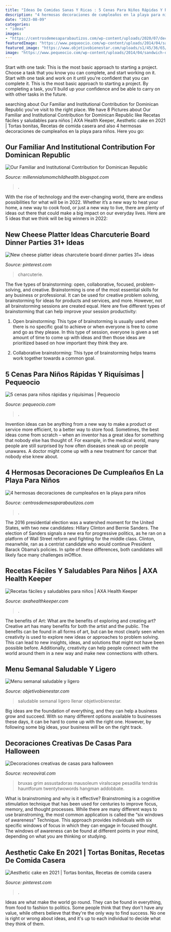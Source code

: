 ```yaml
---
title: "Ideas De Comidas Sanas Y Ricas : 5 Cenas Para Niños Rápidas Y Riquísimas"
description: "4 hermosas decoraciones de cumpleaños en la playa para niños"
date: "2023-08-09"
categories:
- "ideas"
images:
- "https://centrosdemesaparabautizos.com/wp-content/uploads/2020/07/decoracion-de-cumpleaños-en-la-playa-para-niños-.jpg"
featuredImage: "https://www.pequeocio.com/wp-content/uploads/2014/04/sandwich-de-atun.jpg"
featured_image: "https://www.objetivobienestar.com/uploads/s1/45/36/65/menu-semanal-saludable-ligero.jpg"
image: "https://www.pequeocio.com/wp-content/uploads/2014/04/sandwich-de-atun.jpg"
---
```



Start with one task: This is the most basic approach to starting a project. Choose a task that you know you can complete, and start working on it.
Start with one task and work on it until you're confident that you can complete it. This is the most basic approach to starting a project. By completing a task, you'll build up your confidence and be able to carry on with other tasks in the future.

	

		
searching about Our Familiar and Institutional Contribution for Dominican Republic you've visit to the right place. We have 8 Pictures about Our Familiar and Institutional Contribution for Dominican Republic like Recetas fáciles y saludables para niños | AXA Health Keeper, Aesthetic cake en 2021 | Tortas bonitas, Recetas de comida casera and also 4 hermosas decoraciones de cumpleaños en la playa para niños. Here you go:
		
    
## Our Familiar And Institutional Contribution For Dominican Republic

<img loading=lazy src="https://lh6.googleusercontent.com/proxy/gZ6w4f5RPj8CqZfXcN79ADyNosVQPuReMmVYNphTGpVnaQmwqtZOBVA7zGJ1dJXtXS1_hYOrSOB6uPsIslHQ3jn60Qo=w1200-h630-n-k-no-nu" onerror="this.onerror=null;this.src='https://tse4.mm.bing.net/th?id=OIP.l86uFEyX5tILWv5tBmmoKgHaFj&amp;pid=15.1';" alt="Our Familiar and Institutional Contribution for Dominican Republic">

_Source: millennialsmomchildhealth.blogspot.com_

>. 

	

With the rise of technology and the ever-changing world, there are endless possibilities for what will be in 2022. Whether it’s a new way to heat your home, a new way to cook food, or just a new way to live, there are plenty of ideas out there that could make a big impact on our everyday lives. Here are 5 ideas that we think will be big winners in 2022: 

    
## New Cheese Platter Ideas Charcuterie Board Dinner Parties 31+ Ideas

<img loading=lazy src="https://i.pinimg.com/736x/b9/1c/73/b91c7388741da951e100cd59149f45fb.jpg" onerror="this.onerror=null;this.src='https://tse1.mm.bing.net/th?id=OIP.pHXgPM8X2iwDBANEyAaZCwAAAA&amp;pid=15.1';" alt="New cheese platter ideas charcuterie board dinner parties 31+ ideas">

_Source: pinterest.com_

>charcuterie. 

	

The five types of brainstorming: open, collaborative, focused, problem-solving, and creative.
Brainstorming is one of the most essential skills for any business or professional. It can be used for creative problem solving, brainstorming for ideas for products and services, and more. However, not all brainstorming sessions are created equal. Here are five different types of brainstorming that can help improve your session productivity: 
1. Open brainstorming: This type of brainstorming is usually used when there is no specific goal to achieve or when everyone is free to come and go as they please. In this type of session, everyone is given a set amount of time to come up with ideas and then those ideas are prioritized based on how important they think they are.

2. Collaborative brainstorming: This type of brainstorming helps teams work together towards a common goal.

    
## 5 Cenas Para Niños Rápidas Y Riquísimas | Pequeocio

<img loading=lazy src="https://www.pequeocio.com/wp-content/uploads/2014/04/sandwich-de-atun.jpg" onerror="this.onerror=null;this.src='https://tse1.mm.bing.net/th?id=OIP.c8G36ioWdE-WksOvr3aqVwHaGy&amp;pid=15.1';" alt="5 cenas para niños rápidas y riquísimas | Pequeocio">

_Source: pequeocio.com_

>. 

	

Invention ideas can be anything from a new way to make a product or service more efficient, to a better way to store food. Sometimes, the best ideas come from scratch – when an inventor has a great idea for something that nobody else has thought of. For example, in the medical world, many people are still surprised by how often diseases sneak up on people unawares. A doctor might come up with a new treatment for cancer that nobody else knew about.

    
## 4 Hermosas Decoraciones De Cumpleaños En La Playa Para Niños

<img loading=lazy src="https://centrosdemesaparabautizos.com/wp-content/uploads/2020/07/decoracion-de-cumpleaños-en-la-playa-para-niños-.jpg" onerror="this.onerror=null;this.src='https://tse1.mm.bing.net/th?id=OIP.rIFsgALiQX-uEZ-oPb782QAAAA&amp;pid=15.1';" alt="4 hermosas decoraciones de cumpleaños en la playa para niños">

_Source: centrosdemesaparabautizos.com_

>. 

	

The 2016 presidential election was a watershed moment for the United States, with two new candidates: Hillary Clinton and Bernie Sanders. The election of Sanders signals a new era for progressive politics, as he ran on a platform of Wall Street reform and fighting for the middle class. Clinton, meanwhile, ran as a centrist candidate who would continue President Barack Obama’s policies. In spite of these differences, both candidates will likely face many challenges inOffice.

    
## Recetas Fáciles Y Saludables Para Niños | AXA Health Keeper

<img loading=lazy src="https://www.axahealthkeeper.com/wp-content/uploads/2020/09/Recetas-faciles-y-saludables-para-ninos.png" onerror="this.onerror=null;this.src='https://tse4.mm.bing.net/th?id=OIP.C88YPrtk_nYY5RFMtQ7rsAHaEK&amp;pid=15.1';" alt="Recetas fáciles y saludables para niños | AXA Health Keeper">

_Source: axahealthkeeper.com_

>. 

	

The benefits of Art: What are the benefits of exploring and creating art?
Creative art has many benefits for both the artist and the public. The benefits can be found in all forms of art, but can be most clearly seen when creativity is used to explore new ideas or approaches to problem solving. This can lead to new insights, ideas, and solutions that might not have been possible before. Additionally, creativity can help people connect with the world around them in a new way and make new connections with others.

    
## Menu Semanal Saludable Y Ligero

<img loading=lazy src="https://www.objetivobienestar.com/uploads/s1/45/36/65/menu-semanal-saludable-ligero.jpg" onerror="this.onerror=null;this.src='https://tse2.mm.bing.net/th?id=OIP.oUcLGRZsRGdlW_meW_E1HAHaEh&amp;pid=15.1';" alt="Menu semanal saludable y ligero">

_Source: objetivobienestar.com_

>saludable semanal ligero llenar objetivobienestar. 

	

Big ideas are the foundation of everything, and they can help a business grow and succeed. With so many different options available to businesses these days, it can be hard to come up with the right one. However, by following some big ideas, your business will be on the right track.

    
## Decoraciones Creativas De Casas Para Halloween

<img loading=lazy src="https://www.recreoviral.com/wp-content/uploads/2014/10/muerte2.jpg" onerror="this.onerror=null;this.src='https://tse3.mm.bing.net/th?id=OIP.S2IVNz569qHlV2zpDNZtcAHaFi&amp;pid=15.1';" alt="Decoraciones creativas de casas para halloween">

_Source: recreoviral.com_

>bruxas grim assustadoras mausoleum viralscape pesadilla tendrás hauntforum twentytwowords hangman addobbate. 

	

What is brainstroming and why is it effective?
Brainstroming is a cognitive stimulation technique that has been used for centuries to improve focus, memory, and thought processes. While there are many different ways to use brainstroming, the most common application is called the “six windows of awareness” Technique. This approach provides individuals with six specific windows of focus in which they can engage in focused thought. The windows of awareness can be found at different points in your mind, depending on what you are thinking or studying.

    
## Aesthetic Cake En 2021 | Tortas Bonitas, Recetas De Comida Casera

<img loading=lazy src="https://i.pinimg.com/736x/5f/1e/59/5f1e596f413f2f2cb4144bc8fd16caee.jpg" onerror="this.onerror=null;this.src='https://tse1.mm.bing.net/th?id=OIP.Hh5nkugFopb12GpZ2MYjCwHaHa&amp;pid=15.1';" alt="Aesthetic cake en 2021 | Tortas bonitas, Recetas de comida casera">

_Source: pinterest.com_

>. 

	

Ideas are what make the world go round. They can be found in everything, from food to fashion to politics. Some people think that they don't have any value, while others believe that they're the only way to find success. No one is right or wrong about ideas, and it's up to each individual to decide what they think of them.

